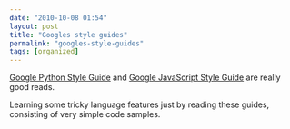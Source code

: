 ```yaml
---
date: "2010-10-08 01:54"
layout: post
title: "Googles style guides"
permalink: "googles-style-guides"
tags: [organized]
---
```


<a href="http://google-styleguide.googlecode.com/svn/trunk/pyguide.html">Google Python Style Guide</a> and <a href="http://google-styleguide.googlecode.com/svn/trunk/javascriptguide.xml">Google JavaScript Style Guide</a> are really good reads.

Learning some tricky language features just by reading these guides, consisting of very simple code samples.
